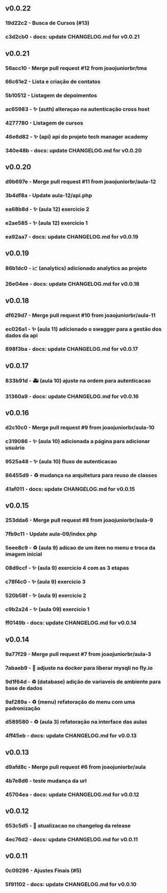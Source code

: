 
## v0.0.22

### 19d22c2 - Busca de Cursos (#13)

### c3d2cb0 - docs: update CHANGELOG.md for v0.0.21

## v0.0.21

### 56acc10 - Merge pull request #12 from joaojuniorbr/tma

### 66c61e2 - Lista e criação de contatos

### 5b10512 - Listagem de depoimentos

### ac65983 - :sparkles: (auth) alteraçao na autenticação cross host

### 4277780 - Listagem de cursos

### 46e6d82 - :sparkles: (api) api do projeto tech manager academy

### 340e48b - docs: update CHANGELOG.md for v0.0.20

## v0.0.20

### d9b697e - Merge pull request #11 from joaojuniorbr/aula-12

### 3b4df8a - Update aula-12/api.php

### ea68b8d - :sparkles: (aula 12) exercicio 2

### e2ae585 - :sparkles: (aula 12) exercicio 1

### ea92aa7 - docs: update CHANGELOG.md for v0.0.19

## v0.0.19

### 86b1dc0 - :chart_with_upwards_trend: (analytics) adicionado analytics ao projeto

### 26e04ee - docs: update CHANGELOG.md for v0.0.18

## v0.0.18

### df629d7 - Merge pull request #10 from joaojuniorbr/aula-11

### ec026a1 - :sparkles: (aula 11) adicionado o swagger para a gestão dos dados da api

### 898f3ba - docs: update CHANGELOG.md for v0.0.17

## v0.0.17

### 833b91d - :ambulance: (aula 10) ajuste na ordem para autenticacao

### 31360a9 - docs: update CHANGELOG.md for v0.0.16

## v0.0.16

### d2c10c0 - Merge pull request #9 from joaojuniorbr/aula-10

### c319086 - :sparkles: (aula 10) adicionada a página para adicionar usuário

### 9525a48 - :sparkles: (aula 10) fluxo de autenticacao

### 86455d9 - :recycle: mudança na arquitetura para reuso de classes

### 41af011 - docs: update CHANGELOG.md for v0.0.15

## v0.0.15

### 253dda6 - Merge pull request #8 from joaojuniorbr/aula-9

### 7fb9c11 - Update aula-09/index.php

### 5eee8c9 - :recycle: (aula 9) adicao de um item no menu e troca da imagem inicial

### 08d9ccf - :sparkles: (aula 9) exercicio 4 com as 3 etapas

### c78f4c0 - :sparkles: (aula 9) exercicio 3

### 520b58f - :sparkles: (aula 9) exercicio 2

### c9b2a24 - :sparkles: (aula 09) exercicio 1

### ff0149b - docs: update CHANGELOG.md for v0.0.14

## v0.0.14

### 9a77f29 - Merge pull request #7 from joaojuniorbr/aula-3

### 7abaeb9 - :rocket: adjuste na docker para liberar mysqli no fly.io

### 9d1f64d - :recycle: (database) adição de variaveis de ambiente para base de dados

### 9af289a - :recycle: (menu) refatoração do menu com uma padronização

### d589580 - :recycle: (aula 3) refatoração na interface das aulas

### 4ff45eb - docs: update CHANGELOG.md for v0.0.13

## v0.0.13

### d9afd8c - Merge pull request #6 from joaojuniorbr/aula

### 4b7e8d6 - teste mudança da url

### 45704ea - docs: update CHANGELOG.md for v0.0.12

## v0.0.12

### 653c5d5 - :construction_worker: atualizacao no changelog da release

### 4ec76d2 - docs: update CHANGELOG.md for v0.0.11

## v0.0.11

### 0c09296 - Ajustes Finais (#5)

### 5f91102 - docs: update CHANGELOG.md for v0.0.10
